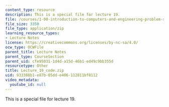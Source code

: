 ```yaml
---
content_type: resource
description: This is a special file for lecture 19.
file: /courses/1-00-introduction-to-computers-and-engineering-problem-solving-spring-2012/933388b1e87b05dde406112811bf0112_Lecture_19_code.zip
file_size: 3350
file_type: application/zip
learning_resource_types:
- Lecture Notes
license: https://creativecommons.org/licenses/by-nc-sa/4.0/
ocw_type: OCWFile
parent_title: Lecture Notes
parent_type: CourseSection
parent_uid: cfe95031-1d4d-a15d-46b1-ed49c9bb355d
resourcetype: Other
title: Lecture_19_code.zip
uid: 933388b1-e87b-05dd-e406-112811bf0112
video_metadata:
  youtube_id: null
---
```

This is a special file for lecture 19.
